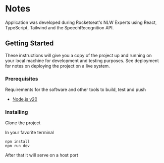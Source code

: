 
# Notes

Application was developed during Rocketseat's NLW Experts using React, TypeScript, Tailwind and the SpeechRecognition API.

## Getting Started

These instructions will give you a copy of the project up and running on your local machine for development and testing purposes. See deployment for notes on deploying the project on a live system.

### Prerequisites

Requirements for the software and other tools to build, test and push 
- [Node.js v20](https://nodejs.org/en)

### Installing

Clone the project

In your favorite terminal

    npm install
    npm run dev

After that it will serve on a host port

